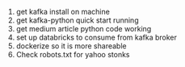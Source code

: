1. get kafka install on machine
1. get kafka-python quick start running
1. get medium article python code working
1. set up databricks to consume from kafka broker
1. dockerize so it is more shareable 
1. Check robots.txt for yahoo stonks